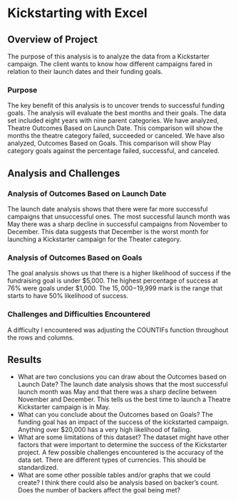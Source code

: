 # Kickstarting with Excel

## Overview of Project
The purpose of this analysis is to analyze the data from a Kickstarter campaign. The client wants to know how different campaigns fared in relation to their launch dates and their funding goals. 

### Purpose
The key benefit of this analysis is to uncover trends to successful funding goals. The analysis will evaluate the best months and their goals. The data set included eight years with nine parent categories. We have analyzed, Theatre Outcomes Based on Launch Date. This comparison will show the months the theatre category failed, succeeded or canceled. We have also analyzed, Outcomes Based on Goals. This comparison will show Play category goals against the percentage failed, successful, and canceled. 

## Analysis and Challenges
### Analysis of Outcomes Based on Launch Date
The launch date analysis shows that there were far more successful campaigns that unsuccessful ones. The most successful launch month was May there was a sharp decline in successful campaigns from November to December. This data suggests that December is the worst month for launching a Kickstarter campaign for the Theater category.
 
### Analysis of Outcomes Based on Goals
The goal analysis shows us that there is a higher likelihood of success if the fundraising goal is under $5,000. The highest percentage of success at 76% were goals under $1,000. The $15,000-$19,999 mark is the range that starts to have 50% likelihood of success.
 
### Challenges and Difficulties Encountered
A difficulty I encountered was adjusting the COUNTIFs function throughout the rows and columns. 

## Results
- What are two conclusions you can draw about the Outcomes based on Launch Date?
The launch date analysis shows that the most successful launch month was May and that there was a sharp decline between November and December. This tells us the best time to launch a Theatre Kickstarter campaign is in May. 
- What can you conclude about the Outcomes based on Goals?
The funding goal has an impact of the success of the kickstarted campaign. Anything over $20,000 has a very high likelihood of failing. 
- What are some limitations of this dataset?
The dataset might have other factors that were important to determine the success of the Kickstarter project.  A few possible challenges encountered is the accuracy of the data set. There are different types of currencies. This should be standardized. 
- What are some other possible tables and/or graphs that we could create?
I think there could also be analysis based on backer’s count. Does the number of backers affect the goal being met?
